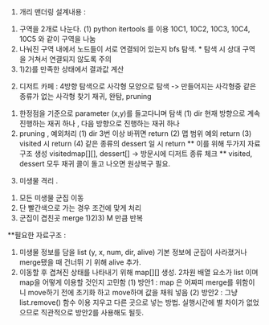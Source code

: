 1. 개리 맨더링
설계내용 :
  1) 구역을 2개로 나눈다.
    (1) python itertools 를 이용 10C1, 10C2, 10C3, 10C4, 10C5 와 같이 구역을 나눔
  2) 나눠진 구역 내에서 노드들이 서로 연결되어 있는지 bfs 탐색.
    * 탐색 시 상대 구역을 거쳐서 연결되지 않도록 주의
  3) 1)2)를 만족한 상태에서 결과값 계산

2. 디저트 카페 : 4방향 탐색으로 사각형 모양으로 탐색 -> 만들어지는 사각형중 같은 종류가 없는 사각형 찾기
  재귀, 완탐, pruning
  1) 한정점을 기준으로 parameter (x,y)를 들고다니며 탐색 
    (1) dir 현재 방향으로 계속진행하는 재귀 하나 , 다음 방향으로 진행하는 재귀 하나
  2) pruning , 예외처리 
    (1) dir 3번 이상 바뀌면 return
    (2) 맵 범위 예외 return
    (3) visited 시 return
    (4) 같은 종류의 dessert 일 시 return
    ** 이를 위해 두가지 자료구조 생성 visitedmap[][], dessert[] -> 방문시에 디저트 종류 체크
    ** visited, dessert 모두 재귀 콜이 돌고 나오면 원상복구 필요.
  
3. 미생물 격리 .
  1) 모든 미생물 군집 이동
  2) 단 빨간색으로 가는 경우 조건에 맞게 처리
  3) 군집이 겹친곳 merge
  1)2)3) M 만큼 반복
  
  **필요한 자료구조 : 
  1) 미생물 정보를 담을 list (y, x, num, dir, alive) 기본 정보에 군집이 사라졌거나 merge됐을 때 건너뛰     기 위해 alive 추가.
  2) 이동할 후 겹쳐진 상태를 나타내기 위해 map[][] 생성. 2차원 배열 요소가 list 이며 map을 어떻게 이용할      것인지 고민함
    (1) 방안1 : map 은 어짜피 merge를 위함이니 move하기 전에 초기화 하고 move하며 값을 채워 넣음
    (2) 방안2 : 그냥 list.remove() 함수 이용 지우고 다른 곳으로 넣는 방법.
    실행시간에 별 차이가 없었으므로 직관적으로 방안2를 사용해도 될듯.
  

  
  
